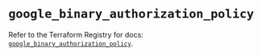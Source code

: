 # `google_binary_authorization_policy`

Refer to the Terraform Registry for docs: [`google_binary_authorization_policy`](https://registry.terraform.io/providers/hashicorp/google/6.21.0/docs/resources/binary_authorization_policy).
